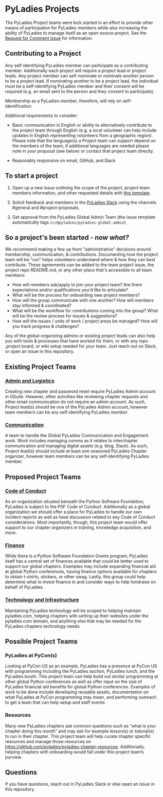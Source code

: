 # PyLadies Projects

The PyLadies Project teams were kick started in an effort to provide other means of participation for PyLadies members while also increasing the ability of PyLadies to manage itself as an open source project. See the [Request for Comment issue](https://github.com/pyladies/global-organizing/issues/33) for information.

## Contributing to a Project 

Any self-identifying PyLadies member can participate as a contributing member. Additionally each project will require a project lead or project leads. Any project member can self-nominate or nominate another person to be a project lead. If nominating another to be a project lead, the individual must be a self-identifying PyLadies member and their consent will be required (e.g. an email sent to the person and they consent to participate).

Membership as a PyLadies member, therefore, will rely on self-identification.

Additional requirements to consider:

- Basic communication in English or ability to alternatively contribute to the project team through English (e.g. a local volunteer can help include updates in English representing volunteers from a geographic region). Please note that the language(s) a Project team can support depend on the members of the team, if additional languages are needed please note in your proposal (see below) or contact that project team directly.

- Reasonably responsive on email, GitHub, and Slack

  

## To start a project

1. Open up a new issue outlining the scope of the project, project team members information, and other requested details with [this template](.github/ISSUE_TEMPLATE/project-proposal.md). 

2. Solicit feedback and members in the [PyLadies Slack](https://slackin.pyladies.com/) using the channels #general and #project-proposals.

3. Get approval from the PyLadies Global Admin Team (the issue template automatically tags `cc/@pyladies/pyladies-global-admin`).

   

## So a project's been started - _now what?_

We recommend making a few up front "administrative" decisions around membership, communication, & contributions.  Documenting how the project team  will be "run"  helps volunteers understand where & how they can best contribute.  These agreements can be added to the team project issue, the project repo README.md, or any other place that's accessible to all team members:



*  How will members ask/apply to join your project team?  Are there expectations and/or qualifications you'd like to articulate?
*  What will be the process for onboarding new project members?
*  How will the group communicate with one another?  How will members stay informed & coordinated?
*  What will be the workflow for contributions coming into the group?  What will be the review process for issues & suggestions?
* How will the issues / units of work / project areas be managed?  How will you track progress & challenges?

Any of the global-organizing admins or existing project leads can also help you with tools & processes that have worked for them, or with any repo ,project board, or wiki setup needed for your team.  Just reach out on Slack, or open an issue in this repository.



## Existing Project Teams

### [Admin and Logistics](https://github.com/pyladies/project-admin-logisitics)
Creating new chapter and password reset require PyLadies Admin account in GSuite. However, other activities like reviewing chapter requests and other email communication do not require an admin account. As such, Project lead(s) should be one of the PyLadies Admin account, however team members can be any self-identifying PyLadies member. 

### [Communication](https://github.com/pyladies/project-communications)

A team to handle the Global PyLadies Communication and Engagement work. Work includes managing comms as it relates to interchapter communication and managing digital assets (e.g. blog, Slack). As such, Project lead(s) should include at least one seasoned PyLadies Chapter organizer, however team members can be any self-identifying PyLadies member.

## Proposed Project Teams

### [Code of Conduct](https://github.com/pyladies/global-organizing/issues/34) 
As an organization situated beneath the Python Software Foundation, PyLadies is subject to the PSF Code of Conduct. Additionally as a global organization we should offer a place for PyLadies to handle our own incident reports as well as have discussion related to any Code of Conduct considerations. Most importantly, though, this project team would offer support to our chapter organizers in training, knowledge acquisition, and more.

### [Finance](https://github.com/pyladies/global-organizing/issues/36)
While there is a Python Software Foundation Grants program, PyLadies itself has a central set of finances available that could be better used to support our global chapters. Examples may include expanding financial aid at global Python conferences, having finance options available for chapters to obtain t-shirts, stickers, or other swag. Lastly, this group could help determine what to invest finance in and consider ways to help fundraise on behalf of PyLadies.

### [Technology and Infrastructure](https://github.com/pyladies/global-organizing/issues/35)
Maintaining PyLadies technology will be scoped to helping maintain pyladies.com, helping chapters with setting up their websites under the pyladies.com domain, and anything else that may be needed for the PyLadies chapters technology needs.

## Possible Project Teams

### PyLadies at PyCon(s)
Looking at PyCon US as an example, PyLadies has a presence at PyCon US with programming including the PyLadies auction, PyLadies lunch, and the PyLadies booth. This project team can help build out similar programming at other global Python conferences as well as offer input on the size of PyLadies financial aid benefits for global Python conferences. Examples of work to be done include developing reusable assets, documentation on what PyLadies at PyCon programming may mean, and performing outreach to get a team that can help setup and staff events.

### Resources
Many new PyLadies chapters ask common questions such as “what is your chapter doing this month” and may ask for example lesson(s) or tutorial(s) to run in their chapter. This project team will help curate chapter specific resources and manage those resources on https://github.com/pyladies/pyladies-chapter-resources. Additionally, helping chapters with onboarding would fall under this project team’s purview.

## Questions

If you have questions, reach out in PyLadies Slack or else open an issue in this repository.
